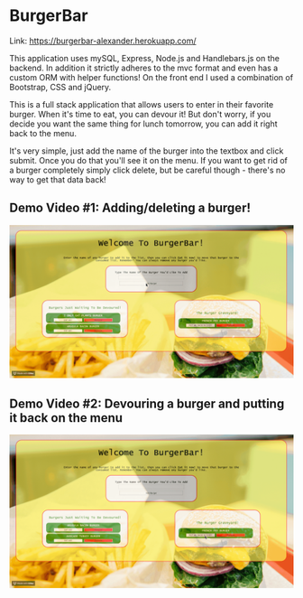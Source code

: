 # BurgerBar

Link: https://burgerbar-alexander.herokuapp.com/

This application uses mySQL, Express, Node.js and Handlebars.js on the backend. In addition it strictly adheres to the mvc format and even has a custom ORM with helper functions! On the front end I used a combination of Bootstrap, CSS and jQuery.

This is a full stack application that allows users to enter in their favorite burger. When it's time to eat, you can devour it! But don't worry, if you decide you want the same thing for lunch tomorrow, you can add it right back to the menu. 

It's very simple, just add the name of the burger into the textbox and click submit. Once you do that you'll see it on the menu. If you want to get rid of a burger completely simply click delete, but be careful though - there's no way to get that data back!

## Demo Video #1: Adding/deleting a burger!
![](/public/assets/img/add-delete.gif)

## Demo Video #2: Devouring a burger and putting it back on the menu
![](/public/assets/img/remove-add-menu.gif)
